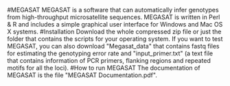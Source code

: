 #MEGASAT
MEGASAT is a software that can automatically infer genotypes from high-throughput microsatellite sequences. MEGASAT is written in Perl & R and includes a simple graphical user interface for Windows and Mac OS X systems.
#Installation
Download the whole compressed zip file or just the folder that contains the scripts for your operating system.
If you want to test MEGASAT, you can also download "Megasat_data" that contains fastq files for estimating the genotyping error rate and "input_primer.txt" (a text file that contains information of PCR primers, flanking regions and repeated motifs for all the loci). 
#How to run MEGASAT
The documentation of MEGASAT is the file "MEGASAT Documentation.pdf".
